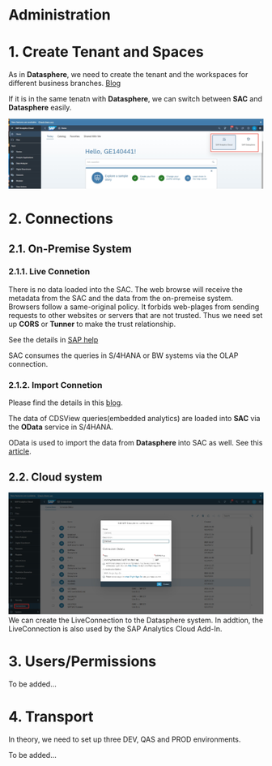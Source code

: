 # Administration

# 1. Create Tenant and Spaces

As in **Datasphere**, we need to create the tenant and the workspaces for different business branches. [Blog](https://community.sap.com/t5/technology-blogs-by-members/sap-analytics-cloud-workspaces/ba-p/13531009)

If it is in the same tenatn with **Datasphere**, we can switch between **SAC** and **Datasphere** easily.

![alt text](/SAC/Admin/images/SAC_DS.png)

# 2. Connections

## 2.1. On-Premise System

### 2.1.1. Live Connetion

There is no data loaded into the SAC. The web browse will receive the metadata from the SAC and the data from the on-premeise system. Browsers follow a same-original policy. It forbids web-plages from sending requests to other websites or servers that are not trusted. Thus we need set up **CORS** or **Tunner** to make the trust relationship.

See the details in [SAP help](https://help.sap.com/docs/SAP_ANALYTICS_CLOUD/00f68c2e08b941f081002fd3691d86a7/c1cbf644b0a1434fbb4ea072a0562286.html)

SAC consumes the queries in S/4HANA or BW systems via the OLAP connection.

### 2.1.2. Import Connetion

Please find the details in this [blog](https://community.sap.com/t5/technology-blogs-by-members/import-data-connection-to-sap-s-4hana-in-sap-analytics-cloud-technical/ba-p/13697364).

The data of CDSView queries(embedded analytics) are loaded into **SAC** via the **OData** service in S/4HANA.

OData is used to import the data from **Datasphere** into SAC as well. See this [article](https://www.seaparkconsultancy.com/single-post/uniting-sap-datasphere-with-sap-analytics-cloud-for-data-harmony-revolutionize-your-data-strategy-2).  

## 2.2. Cloud system

![alt text](/SAC/Admin/images/CC.png)
We can create the LiveConnection to the Datasphere system. In addtion, the LiveConnection is also used by the SAP Analytics Cloud Add-In.

# 3. Users/Permissions
To be added...

# 4. Transport
In theory, we need to set up three DEV, QAS and PROD environments.

To be added...
